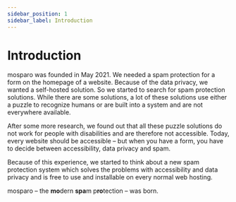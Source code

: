 ```yaml
---
sidebar_position: 1
sidebar_label: Introduction
---
```


# Introduction

mosparo was founded in May 2021. We needed a spam protection for a form on the homepage of a website. Because of the data privacy, we wanted a self-hosted solution. So we started to search for spam protection solutions. While there are some solutions, a lot of these solutions use either a puzzle to recognize humans or are built into a system and are not everywhere available.

After some more research, we found out that all these puzzle solutions do not work for people with disabilities and are therefore not accessible. Today, every website should be accessible – but when you have a form, you have to decide between accessibility, data privacy and spam.

Because of this experience, we started to think about a new spam protection system which solves the problems with accessibility and data privacy and is free to use and installable on every normal web hosting.

mosparo – the **mo**dern **spa**m p**ro**tection – was born.